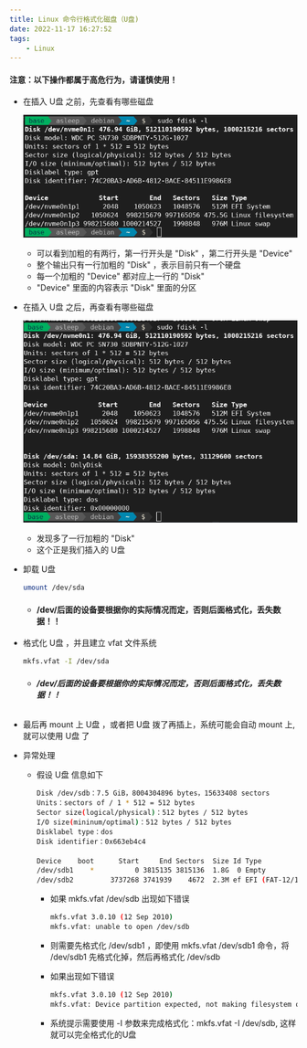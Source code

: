 ```yaml
---
title: Linux 命令行格式化磁盘（U盘)
date: 2022-11-17 16:27:52
tags:
    - Linux
---
```


#### 注意：以下操作都属于高危行为，请谨慎使用！<!--more-->

- 在插入 U盘 之前，先查看有哪些磁盘

    ![](https://raw.githubusercontent.com/HCY-ASLEEP/picture-bed/main/picture-bed/2022.11.17.16.36.19.png)

    - 可以看到加粗的有两行，第一行开头是 "Disk" ，第二行开头是 "Device"
    - 整个输出只有一行加粗的 "Disk" ，表示目前只有一个硬盘
    - 每一个加粗的 "Device" 都对应上一行的 "Disk"
    - "Device" 里面的内容表示 "Disk" 里面的分区


- 在插入 U盘 之后，再查看有哪些磁盘

    ![](https://raw.githubusercontent.com/HCY-ASLEEP/picture-bed/main/picture-bed/2022.11.17.16.39.41.png)
    
    - 发现多了一行加粗的 "Disk"
    - 这个正是我们插入的 U盘
    
    
- 卸载 U盘
    
    ```bash
    umount /dev/sda
    ```
    
    - #### /dev/后面的设备要根据你的实际情况而定，否则后面格式化，丢失数据！！

    
- 格式化 U盘 ，并且建立 vfat 文件系统
    
    ```bash
    mkfs.vfat -I /dev/sda
    ```
    
    - ##### /dev/后面的设备要根据你的实际情况而定，否则后面格式化，丢失数据！！

###### 

- 最后再 mount 上 U盘 ，或者把 U盘 拨了再插上，系统可能会自动 mount 上, 就可以使用 U盘 了

- 异常处理

    - 假设 U盘 信息如下
        
        ```bash
        Disk /dev/sdb：7.5 GiB，8004304896 bytes，15633408 sectors
        Units：sectors of / 1 * 512 = 512 bytes
        Sector size(logical/physical)：512 bytes / 512 bytes
        I/O size(mininum/optimal)：512 bytes / 512 bytes
        Disklabel type：dos
        Disk identifier：0x663eb4c4
        
        Device    boot      Start     End Sectors  Size Id Type
        /dev/sdb1    *          0 3815135 3815136  1.8G  0 Empty
        /dev/sdb2         3737268 3741939    4672  2.3M ef EFI (FAT-12/16/32)
        ```
       
        - 如果 mkfs.vfat /dev/sdb 出现如下错误
        
            ```bash
            mkfs.vfat 3.0.10 (12 Sep 2010)
            mkfs.vfat: unable to open /dev/sdb
            ```
        
        - 则需要先格式化 /dev/sdb1 ，即使用 mkfs.vfat /dev/sdb1 命令，将 /dev/sdb1 先格式化掉，然后再格式化 /dev/sdb
        
        - 如果出现如下错误
        
            ```bash
            mkfs.vfat 3.0.10 (12 Sep 2010)
            mkfs.vfat: Device partition expected, not making filesystem on entire device '/dev/sdb' (use -I to override)
            ```
            
        - 系统提示需要使用 -I 参数来完成格式化：mkfs.vfat -I /dev/sdb, 这样就可以完全格式化的U盘
        
        
        

